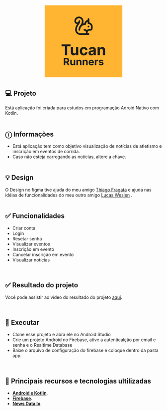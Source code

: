 <h1 align="center">
  <img alt="Tucan Runners" title="Tucan Runners" src="./assets/logo.svg" width="250px" />
</h1>

## 💻 Projeto

Está aplicação foi criada para estudos em programação Adroid Nativo com Kotlin.<br>
<br>

## ⓘ Informações

- Está aplicação tem como objetivo visualização de notícias de atletismo e inscrição em eventos de corrida.
- Caso não esteja carregando as notícias, altere a chave.
  <br><br>

## 💡 Design

O Design no figma tive ajuda do meu amigo [Thiago Fragata](https://www.linkedin.com/in/thiagohenriquefragata) e ajuda nas idéias de funcionalidades do meu outro amigo [Lucas Weslen](https://www.linkedin.com/in/matoslopes23) . <br><br>

## ✅ Funcionalidades

- Criar conta
- Login
- Resetar senha
- Visualizar eventos
- Inscrição em evento
- Cancelar inscrição em evento
- Visualizar notícias

<br>

## ✅ Resultado do projeto

Você pode assistir ao vídeo do resultado do projeto [aqui](https://drive.google.com/file/d/1JODju0X7E3bQHDqAfldr-dKFA0x71l3m/view?usp=sharing).

<br>

## 🎲 Executar

- Clone esse projeto e abra ele no Android Studio
- Crie um projeto Android no Firebase, ative a autenticalção por email e senha e o Realtime Database
- Baixe o arquivo de configuração do firebase e coloque dentro da pasta app.

<br>

## 🚀 Principais recursos e tecnologias ultilizadas

- **[Android e Kotlin](https://developer.android.com/kotlin?hl=pt-br)**.
- **[Firebase](https://firebase.google.com/?hl=pt)**.
- **[News Data Io](https://newsdata.io/)**.
